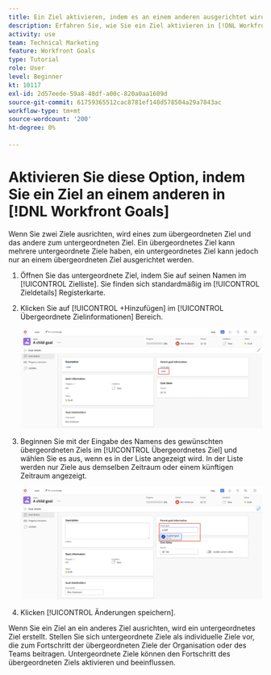 ```yaml
---
title: Ein Ziel aktivieren, indem es an einem anderen ausgerichtet wird
description: Erfahren Sie, wie Sie ein Ziel aktivieren in [!DNL Workfront Goals] durch Ausrichtung an einem anderen Ziel.
activity: use
team: Technical Marketing
feature: Workfront Goals
type: Tutorial
role: User
level: Beginner
kt: 10117
exl-id: 2d57eede-59a8-48df-a00c-820a0aa1609d
source-git-commit: 61759365512cac8781ef148d578504a29a7843ac
workflow-type: tm+mt
source-wordcount: '200'
ht-degree: 0%

---
```


# Aktivieren Sie diese Option, indem Sie ein Ziel an einem anderen in [!DNL Workfront Goals]

Wenn Sie zwei Ziele ausrichten, wird eines zum übergeordneten Ziel und das andere zum untergeordneten Ziel. Ein übergeordnetes Ziel kann mehrere untergeordnete Ziele haben, ein untergeordnetes Ziel kann jedoch nur an einem übergeordneten Ziel ausgerichtet werden.

1. Öffnen Sie das untergeordnete Ziel, indem Sie auf seinen Namen im [!UICONTROL Zielliste]. Sie finden sich standardmäßig im [!UICONTROL Zieldetails] Registerkarte.
1. Klicken Sie auf [!UICONTROL +Hinzufügen] im [!UICONTROL Übergeordnete Zielinformationen] Bereich.

   ![Ein Screenshot der [!UICONTROL Zieldetails] tab](assets/06-workfront-goals-align-goals.png)

1. Beginnen Sie mit der Eingabe des Namens des gewünschten übergeordneten Ziels im [!UICONTROL Übergeordnetes Ziel] und wählen Sie es aus, wenn es in der Liste angezeigt wird. In der Liste werden nur Ziele aus demselben Zeitraum oder einem künftigen Zeitraum angezeigt.

   ![Ein Screenshot der [!UICONTROL Zieldetails] Bedienfeld mit der [!UICONTROL Übergeordnete Zielinformationen] panel](assets/07-workfront-goals-align-to.png)

1. Klicken [!UICONTROL Änderungen speichern].

Wenn Sie ein Ziel an ein anderes Ziel ausrichten, wird ein untergeordnetes Ziel erstellt. Stellen Sie sich untergeordnete Ziele als individuelle Ziele vor, die zum Fortschritt der übergeordneten Ziele der Organisation oder des Teams beitragen. Untergeordnete Ziele können den Fortschritt des übergeordneten Ziels aktivieren und beeinflussen.
